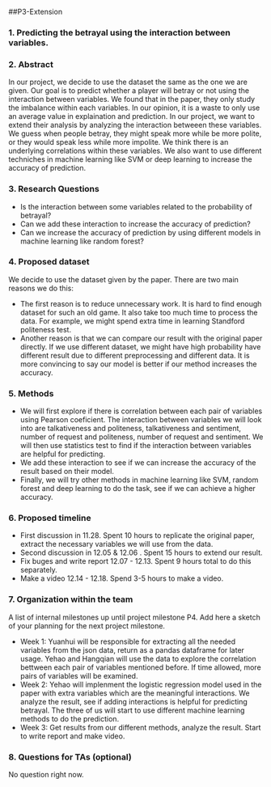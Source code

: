 ##P3-Extension
### 1. Predicting the betrayal using the interaction between variables.

### 2. Abstract

In our project, we decide to use the dataset the same as the one we are given. Our goal is to predict whether a player will betray or not using the interaction between variables.
We found that in the paper, they only study the imbalance within each variables. In our opinion, it is a waste to only use an average value in explaination and prediction.
In our project, we want to extend their analysis by analyzing the interaction betweeen these variables. We guess when people betray, they might speak more while be more polite, 
or they would speak less while more impolite. We think there is an underlying correlations within these variables. We also want to use different techniches in machine learning
like SVM or deep learning to increase the accuracy of prediction.

### 3. Research Questions
 + Is the interaction between some variables related to the probability of betrayal?
 + Can we add these interaction to increase the accuracy of prediction?
 + Can we increase the accuracy of prediction by using different models in machine learning like random forest?

### 4. Proposed dataset
  We decide to use the dataset given by the paper. There are two main reasons we do this:
  + The first reason is to reduce unnecessary work. It is hard to find enough dataset for such an old game. It also take too much time to process the data. For example, we might 
  spend extra time in learning Standford politeness test.
  + Another reason is that we can compare our result with the original paper directly. If we use different dataset, we might have high probability have different result due to 
  different preprocessing and different data. It is more convincing to say our model is better if our method increases the accuracy.

### 5. Methods
  + We will first explore if there is correlation between each pair of variables using Pearson coeficient. The interaction between variables we will look into are talkativeness and politeness, talkativeness and sentiment, number of request and politeness, number of request and sentiment. We will then use statistics test to find if the interaction between variables are helpful for predicting. 
  + We add these interaction to see if we can increase the accuracy of the result based on their model.
  + Finally, we will try other methods in machine learning like SVM, random forest and deep learning to do the task, see if we can achieve a higher accuracy.

### 6. Proposed timeline
  + First discussion in 11.28. Spent 10 hours to replicate the original paper, extract the necessary variables we will use from the data.
  + Second discussion in 12.05 & 12.06 . Spent 15 hours to extend our result.
  + Fix buges and write report 12.07 - 12.13. Spent 9 hours total to do this separately.
  + Make a video 12.14 - 12.18. Spend 3-5 hours to make a video.

### 7. Organization within the team
A list of internal milestones up until project milestone P4. Add here a sketch of your planning for the next project milestone.

  + Week 1: Yuanhui will be responsible for extracting all the needed variables from the json data, return as a pandas dataframe for later usage. Yehao and Hangqian will use the data to explore the correlation bettween each pair of variables mentioned before. If time allowed, more pairs of variables will be examined. 
  + Week 2: Yehao will implenment the logistic regression model used in the paper with extra variables which are the meaningful interactions. We analyze the result, see if adding interactions is helpful for predicting betrayal. The three of us will start to use different machine learning methods to do the prediction.
  + Week 3: Get results from our different methods, analyze the result. Start to write report and make video.
  
### 8. Questions for TAs (optional)
No question right now.
